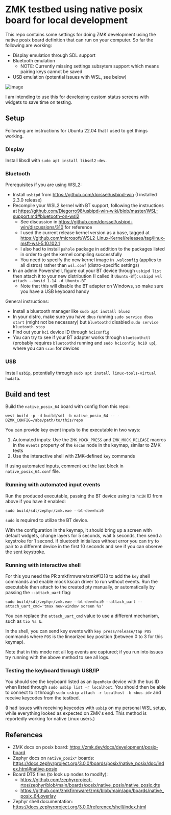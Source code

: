 # ZMK testbed using native posix board for local development

This repo contains some settings for doing ZMK development using the native posix board definition that can run on your computer.
So far the following are working:
- Display emulation through SDL support
- Bluetooth emulation
  - NOTE: Currently missing settings subsytem support which means pairing keys cannot be saved
- USB emulation (potential issues with WSL, see below)

![image](https://user-images.githubusercontent.com/7876996/186974209-2498232c-ff5e-4391-8ea1-482b07649f02.png)

I am intending to use this for developing custom status screens with widgets to save time on testing.

## Setup

Following are instructions for Ubuntu 22.04 that I used to get things working.

### Display

Install libsdl with `sudo apt install libsdl2-dev`.

### Bluetooth

Prerequisites if you are using WSL2:
- Install `usbipd` from https://github.com/dorssel/usbipd-win (I installed 2.3.0 release)
- Recompile your WSL2 kernel with BT support, following the instructions at https://github.com/Diegorro98/usbipd-win-wiki/blob/master/WSL-support.md#bluetooth-on-wsl2
  - See discussion in https://github.com/dorssel/usbipd-win/discussions/310 for reference
  - I used the current release kernel version as a base, tagged at https://github.com/microsoft/WSL2-Linux-Kernel/releases/tag/linux-msft-wsl-5.10.102.1
  - I also had to install `pahole` package in addition to the packages listed in order to get the kernel compiling successfully
  - You need to specify the new kernel image in `.wslconfig` (applies to all distros) rather than `wsl.conf` (distro-specific settings)
- In an admin Powershell, figure out your BT device through `usbipd list` then attach it to your new distribution (I called it `Ubuntu-BT`): `usbipd wsl attach --busid 1-14 -d Ubuntu-BT`
  - Note that this will disable the BT adapter on Windows, so make sure you have a USB keyboard handy

General instructions:
- Install a bluetooth manager like `sudo apt install bluez`
- In your distro, make sure you have `dbus` running `sudo service dbus start` (might not be necessary) but `bluetoothd` disabled `sudo service bluetooth stop`
- Find out your `hci` device ID through `hciconfig`
- You can try to see if your BT adapter works through `bluetoothctl` (probably requires `bluetoothd` running and `sudo hciconfig hci0 up`), where you can `scan` for devices

### USB

Install `usbip`, potentially through `sudo apt install linux-tools-virtual hwdata`.

## Build and test

Build the `native_posix_64` board with config from this repo:
```
west build -p -d build/sdl -b native_posix_64 -- -DZMK_CONFIG=/abs/path/to/this/repo
```

You can provide key event inputs to the executable in two ways:
1. Automated inputs: Use the `ZMK_MOCK_PRESS` and `ZMK_MOCK_RELEASE` macros in the `events` property of the `kscan` node in the keymap, similar to ZMK tests
2. Use the interactive shell with ZMK-defined `key` commands

If using automated inputs, comment out the last block in `native_posix_64.conf` file.

### Running with automated input events

Run the produced executable, passing the BT device using its `hciN` ID from above if you have it enabled:
```
sudo build/sdl/zephyr/zmk.exe --bt-dev=hci0
```
`sudo` is required to utilize the BT device.

With the configuration in the keymap, it should bring up a screen with default widgets, change layers for 5 seconds, wait 5 seconds, then send a keystroke for 1 second. If bluetooth initializes without error you can try to pair to a different device in the first 10 seconds and see if you can observe the sent keystroke.


### Running with interactive shell

For this you need the PR zmkfirmware/zmk#1318 to add the `key` shell commands and enable mock kscan driver to run without events. Run the executable then attach to the created pty manually, or automatically by passing the `--attach_uart` flag:
```
sudo build/sdl/zephyr/zmk.exe --bt-dev=hci0 --attach_uart --attach_uart_cmd='tmux new-window screen %s'
```

You can replace the `attach_uart_cmd` value to use a different mechanism, such as `tio %s &`.

In the shell, you can send key events with `key press/release/tap POS` commands where `POS` is the linearized key position (between 0 to 3 for this keymap).

Note that in this mode not all log events are captured; if you run into issues try running with the above method to see all logs.

### Testing the keyboard through USB/IP

You should see the keyboard listed as an `OpenMoko` device with the bus ID when listed through `sudo usbip list -r localhost`. You should then be able to connect to it through `sudo usbip attach -r localhost -b <bus-id>` and receive keycodes from the testbed.

(I had issues with receiving keycodes with `usbip` on my personal WSL setup, while everything looked as expected on ZMK's end. This method is reportedly working for native Linux users.)

## References
- ZMK docs on posix board: https://zmk.dev/docs/development/posix-board
- Zephyr docs on `native_posix*` boards: https://docs.zephyrproject.org/3.0.0/boards/posix/native_posix/doc/index.html#native-posix
- Board DTS files (to look up nodes to modify):
  - https://github.com/zephyrproject-rtos/zephyr/blob/main/boards/posix/native_posix/native_posix.dts
  - https://github.com/zmkfirmware/zmk/blob/main/app/boards/native_posix_64.overlay
- Zephyr shell documentation: https://docs.zephyrproject.org/3.0.0/reference/shell/index.html

